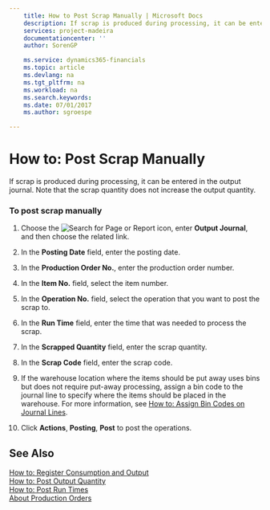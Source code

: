 ```yaml
---
    title: How to Post Scrap Manually | Microsoft Docs
    description: If scrap is produced during processing, it can be entered in the output journal. Note that the scrap quantity does not increase the output quantity.
    services: project-madeira
    documentationcenter: ''
    author: SorenGP

    ms.service: dynamics365-financials
    ms.topic: article
    ms.devlang: na
    ms.tgt_pltfrm: na
    ms.workload: na
    ms.search.keywords:
    ms.date: 07/01/2017
    ms.author: sgroespe

---
```

# How to: Post Scrap Manually
If scrap is produced during processing, it can be entered in the output journal. Note that the scrap quantity does not increase the output quantity.  
  
### To post scrap manually  
  
1.  Choose the ![Search for Page or Report](media/ui-search/search_small.png "Search for Page or Report icon") icon, enter **Output Journal**, and then choose the related link.  
  
2.  In the **Posting Date** field, enter the posting date.  
  
3.  In the **Production Order No.**, enter the production order number.  
  
4.  In the **Item No.** field, select the item number.  
  
5.  In the **Operation No.** field, select the operation that you want to post the scrap to.  
  
6.  In the **Run Time** field, enter the time that was needed to process the scrap.  
  
7.  In the **Scrapped Quantity** field, enter the scrap quantity.  
  
8.  In the **Scrap Code** field, enter the scrap code.  
  
9. If the warehouse location where the items should be put away uses bins but does not require put-away processing, assign a bin code to the journal line to specify where the items should be placed in the warehouse. For more information, see [How to: Assign Bin Codes on Journal Lines](../how-to-assign-bin-codes-on-journal-lines.md).  
  
10. Click **Actions**, **Posting**, **Post** to post the operations.  
  
## See Also  
 [How to: Register Consumption and Output](../how-to-register-consumption-and-output.md)   
 [How to: Post Output Quantity](../how-to-post-output-quantity.md)   
 [How to: Post Run Times](../how-to-post-run-times.md)   
 [About Production Orders](../about-production-orders.md)